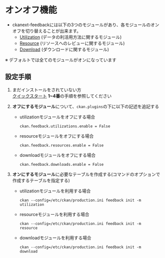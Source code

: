 # オンオフ機能

* ckanext-feedbackには以下の3つのモジュールがあり、各モジュールのオンオフを切り替えることが出来ます。
  * [Utilization](./utilization.md) (データの利活用方法に関するモジュール)
  * [Resource](./resource.md) (リソースへのレビューに関するモジュール)
  * [Download](./download.md) (ダウンロードに関するモジュール)

※ デフォルトでは全てのモジュールがオンになっています

## 設定手順

1. まだインストールをされていない方  
  [クイックスタート](../../README.md) **1~4番**の手順を参照してください

2. **オフにするモジュール**について、`ckan.plugins`の下に以下の記述を追記する

    * utilizationモジュールをオフにする場合
      ```
      ckan.feedback.utilizations.enable = False
      ```

    * resourceモジュールをオフにする場合
      ```
      ckan.feedback.resources.enable = False
      ```

    * downloadモジュールをオフにする場合
      ```
      ckan.feedback.downloads.enable = False
      ```

3. **オンにするモジュール**に必要なテーブルを作成する(コマンドのオプションで作成するテーブルを指定する)

    * utilizationモジュールを利用する場合
      ```
      ckan --config=/etc/ckan/production.ini feedback init -m utilization
      ```

    * resourceモジュールを利用する場合
      ```
      ckan --config=/etc/ckan/production.ini feedback init -m resource
      ```

    * downloadモジュールを利用する場合
      ```
      ckan --config=/etc/ckan/production.ini feedback init -m download
      ```